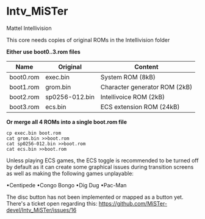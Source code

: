 
# Intv_MiSTer

Mattel Intellivision

This core needs copies of original ROMs in the Intellivision folder


**Either use boot0..3.rom files**

Name      | Original   | Content
----------|------------|--------------------
boot0.rom | exec.bin   | System ROM (8kB)
boot1.rom | grom.bin   | Character generator ROM (2kB)
boot2.rom | sp0256-012.bin | Intellivoice ROM (2kB)
boot3.rom | ecs.bin    | ECS extension ROM (24kB)


**Or merge all 4 ROMs into a single boot.rom file**
```
cp exec.bin boot.rom
cat grom.bin >>boot.rom
cat sp0256-012.bin >>boot.rom
cat ecs.bin >>boot.rom
```

Unless playing ECS games, the ECS toggle is recommended to be turned off by default as it can create some graphical issues during transition screens as well as making the following games unplayable:

•Centipede
•Congo Bongo
•Dig Dug
•Pac-Man

The disc button has not been implemented or mapped as a button yet. There's a ticket open regarding this: https://github.com/MiSTer-devel/Intv_MiSTer/issues/16
